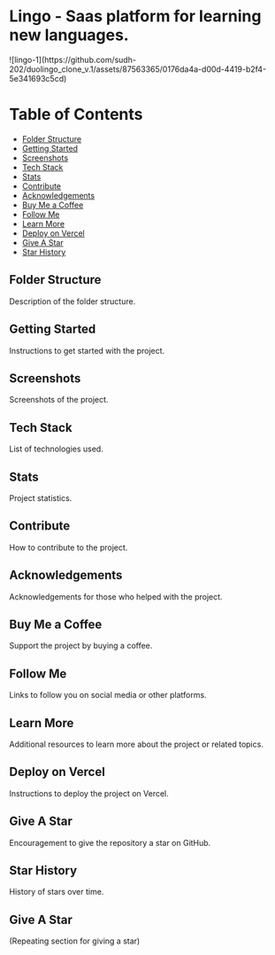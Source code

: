 <h1>Lingo - Saas platform for  learning new languages.</h1>
![lingo-1](https://github.com/sudh-202/duolingo_clone_v.1/assets/87563365/0176da4a-d00d-4419-b2f4-5e341693c5cd)


# Table of Contents
- [Folder Structure](#folder-structure)
- [Getting Started](#getting-started)
- [Screenshots](#screenshots)
- [Tech Stack](#tech-stack)
- [Stats](#stats)
- [Contribute](#contribute)
- [Acknowledgements](#acknowledgements)
- [Buy Me a Coffee](#buy-me-a-coffee)
- [Follow Me](#follow-me)
- [Learn More](#learn-more)
- [Deploy on Vercel](#deploy-on-vercel)
- [Give A Star](#give-a-star)
- [Star History](#star-history)

## Folder Structure
Description of the folder structure.

## Getting Started
Instructions to get started with the project.

## Screenshots
Screenshots of the project.

## Tech Stack
List of technologies used.

## Stats
Project statistics.

## Contribute
How to contribute to the project.

## Acknowledgements
Acknowledgements for those who helped with the project.

## Buy Me a Coffee
Support the project by buying a coffee.

## Follow Me
Links to follow you on social media or other platforms.

## Learn More
Additional resources to learn more about the project or related topics.

## Deploy on Vercel
Instructions to deploy the project on Vercel.

## Give A Star
Encouragement to give the repository a star on GitHub.

## Star History
History of stars over time.

## Give A Star
(Repeating section for giving a star)

